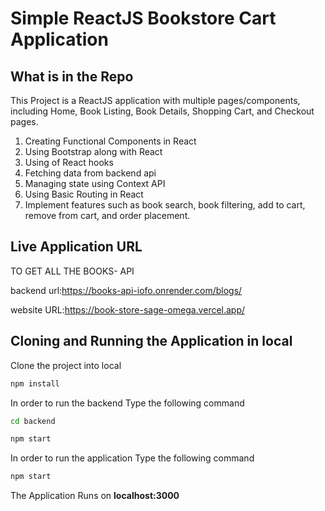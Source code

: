 # Simple ReactJS Bookstore Cart Application

## What is in the Repo

This Project is a ReactJS application with multiple pages/components, including Home, Book Listing, Book Details, Shopping Cart, and Checkout pages.

1. Creating Functional Components in React
2. Using Bootstrap along with React
3. Using of React hooks
4. Fetching data from backend api
5. Managing state using Context API
6. Using Basic Routing in React
7. Implement features such as book search, book filtering, add to cart, remove from cart, and order placement.

## Live Application URL

TO GET ALL THE BOOKS- API

backend url:https://books-api-iofo.onrender.com/blogs/


website URL:https://book-store-sage-omega.vercel.app/

## Cloning and Running the Application in local

Clone the project into local

```bash
npm install
```

In order to run the backend Type the following command

```bash
cd backend

npm start
```

In order to run the application Type the following command

```bash
npm start
```

The Application Runs on **localhost:3000**
